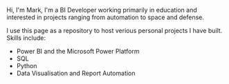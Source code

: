 Hi, I'm Mark, I'm a BI Developer working primarily in education and interested in projects ranging from automation to space and defense. 

I use this page as a repository to host verious personal projects I have built. Skills include: 

- Power BI and the Microsoft Power Platform
- SQL 
- Python 
- Data Visualisation and Report Automation
